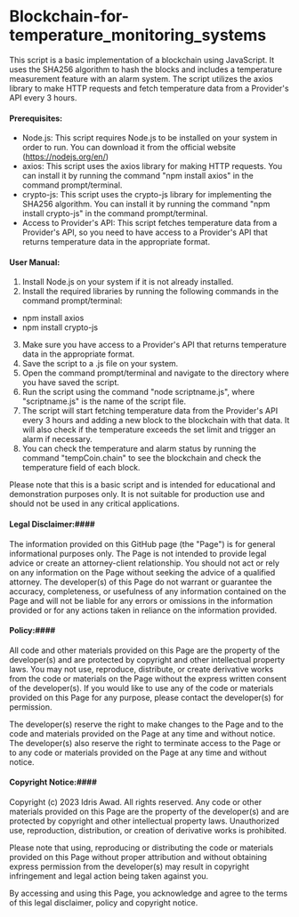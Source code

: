 # Blockchain-for-temperature_monitoring_systems

This script is a basic implementation of a blockchain using JavaScript. It uses the SHA256 algorithm to hash the blocks and includes a temperature measurement feature with an alarm system. The script utilizes the axios library to make HTTP requests and fetch temperature data from a Provider's API every 3 hours.

#### Prerequisites: ####

 - Node.js: This script requires Node.js to be installed on your system in order to run. You can download it from the official website (https://nodejs.org/en/)
 - axios: This script uses the axios library for making HTTP requests. You can install it by running the command "npm install axios" in the command prompt/terminal.
 - crypto-js: This script uses the crypto-js library for implementing the SHA256 algorithm. You can install it by running the command "npm install crypto-js" in the command prompt/terminal.
 - Access to Provider's API: This script fetches temperature data from a Provider's API, so you need to have access to a Provider's API that returns temperature data in the appropriate format.

#### User Manual: ####

 1. Install Node.js on your system if it is not already installed.
 2. Install the required libraries by running the following commands in the command prompt/terminal:
 - npm install axios
 - npm install crypto-js
 3. Make sure you have access to a Provider's API that returns temperature data in the appropriate format.
 4. Save the script to a .js file on your system.
 5. Open the command prompt/terminal and navigate to the directory where you have saved the script.
 6. Run the script using the command "node scriptname.js", where "scriptname.js" is the name of the script file.
 7. The script will start fetching temperature data from the Provider's API every 3 hours and adding a new block to the blockchain with that data. It will also check if the temperature exceeds the set limit and trigger an alarm if necessary.
 8. You can check the temperature and alarm status by running the command "tempCoin.chain" to see the blockchain and check the temperature field of each block.

Please note that this is a basic script and is intended for educational and demonstration purposes only.
It is not suitable for production use and should not be used in any critical applications.

#### Legal Disclaimer:#### 
The information provided on this GitHub page (the "Page") is for general informational purposes only. The Page is not intended to provide legal advice or create an attorney-client relationship. You should not act or rely on any information on the Page without seeking the advice of a qualified attorney. The developer(s) of this Page do not warrant or guarantee the accuracy, completeness, or usefulness of any information contained on the Page and will not be liable for any errors or omissions in the information provided or for any actions taken in reliance on the information provided.

#### Policy:#### 
All code and other materials provided on this Page are the property of the developer(s) and are protected by copyright and other intellectual property laws. You may not use, reproduce, distribute, or create derivative works from the code or materials on the Page without the express written consent of the developer(s). If you would like to use any of the code or materials provided on this Page for any purpose, please contact the developer(s) for permission.

The developer(s) reserve the right to make changes to the Page and to the code and materials provided on the Page at any time and without notice. The developer(s) also reserve the right to terminate access to the Page or to any code or materials provided on the Page at any time and without notice.

#### Copyright Notice:#### 
Copyright (c) 2023 Idris Awad. All rights reserved. Any code or other materials provided on this Page are the property of the developer(s) and are protected by copyright and other intellectual property laws. Unauthorized use, reproduction, distribution, or creation of derivative works is prohibited.

Please note that using, reproducing or distributing the code or materials provided on this Page without proper attribution and without obtaining express permission from the developer(s) may result in copyright infringement and legal action being taken against you.

By accessing and using this Page, you acknowledge and agree to the terms of this legal disclaimer, policy and copyright notice.
